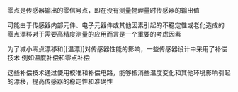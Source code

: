  零点是传感器输出的零信号点，即在没有测量物理量时传感器的输出值
 
可能由于传感器内部元件、电子元器件或其他因素引起的不稳定性或老化造成的
零点漂移对于需要高精度测量的应用而言是一个重要的考虑因素

为了减小零点漂移和[[温漂]]对传感器性能的影响，一些传感器设计中采用了补偿技术
例如温度补偿和零点补偿

这些补偿技术通过使用校准和补偿电路，能够抵消些温度变化和其他环境影响引起的漂移，提高传感器的稳定性和准确性

